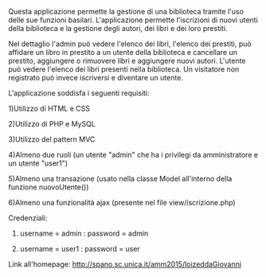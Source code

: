 Questa applicazione permette la gestione di una biblioteca tramite l'uso delle sue funzioni basilari.
L'applicazione permette l'iscrizioni di nuovi utenti della biblioteca e la gestione degli autori, dei libri e dei loro prestiti.

Nel dettaglio l'admin può vedere l'elenco dei libri, l'elenco dei prestiti, può affidare un libro in prestito a un utente della biblioteca e cancellare un prestito, aggiungere o rimuovere libri e aggiungere nuovi autori.
L'utente può vedere l'elenco dei libri presenti nella biblioteca.
Un visitatore non registrato può invece iscriversi e diventare un utente.

L'applicazione soddisfa i seguenti requisiti:

1)Utilizzo di HTML e CSS

2)Utilizzo di PHP e MySQL

3)Utilizzo del pattern MVC

4)Almeno due ruoli (un utente "admin" che ha i privilegi da amministratore e un utente "user1")

5)Almeno una transazione (usato nella classe Model all'interno della funzione nuovoUtente())

6)Almeno una funzionalità ajax (presente nel file view/iscrizione.php)

Credenziali:

1) username = admin : password = admin

2) username = user1 : password = user

Link all'homepage: http://spano.sc.unica.it/amm2015/loizeddaGiovanni
